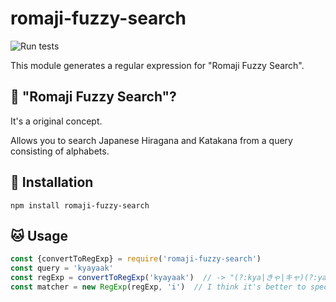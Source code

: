 # romaji-fuzzy-search

![Run tests](https://github.com/kjirou/romaji-fuzzy-search/workflows/Run%20tests/badge.svg)

This module generates a regular expression for "Romaji Fuzzy Search".

## :thinking: "Romaji Fuzzy Search"?

It's a original concept.

Allows you to search Japanese Hiragana and Katakana from a query consisting of alphabets.

## :rocket: Installation

```
npm install romaji-fuzzy-search
```

## :cat: Usage

```js
const {convertToRegExp} = require('romaji-fuzzy-search')
const query = 'kyayaak'
const regExp = convertToRegExp('kyayaak')  // -> "(?:kya|きゃ|キャ)(?:ya|や|ヤ)(?:a|あ|ア)k"
const matcher = new RegExp(regExp, 'i')  // I think it's better to specify the "i" option.
```
